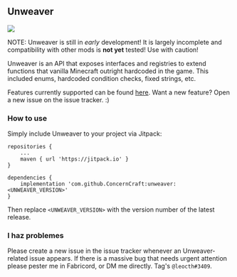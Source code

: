 ## Unweaver
[![](https://jitpack.io/v/ConcernCraft/unweaver.svg)](https://jitpack.io/#ConcernCraft/unweaver)

NOTE: Unweaver is still in *early* development! It is largely incomplete and compatibility with other mods is **not yet** tested!
Use with caution!

Unweaver is an API that exposes interfaces and registries to extend functions that vanilla Minecraft outright hardcoded in the game.
This included enums, hardcoded condition checks, fixed strings, etc.

Features currently supported can be found [here](https://github.com/ConcernCraft/unweaver/wiki/Currently-Implemented-Features).
Want a new feature? Open a new issue on the issue tracker. :)

### How to use
Simply include Unweaver to your project via Jitpack:
```
repositories {
    ...
    maven { url 'https://jitpack.io' }
}

dependencies {
    implementation 'com.github.ConcernCraft:unweaver:<UNWEAVER_VERSION>'
}
```
Then replace `<UNWEAVER_VERSION>` with the version number of the latest release.

### I haz problemes
Please create a new issue in the issue tracker whenever an Unweaver-related issue appears.
If there is a massive bug that needs urgent attention please pester me in Fabricord, or DM me directly. Tag's `@leocth#3409`.
